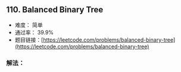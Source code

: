 ## 110. Balanced Binary Tree


- 难度： 简单
- 通过率： 39.9%
- 题目链接：[https://leetcode.com/problems/balanced-binary-tree](https://leetcode.com/problems/balanced-binary-tree)



### 解法：